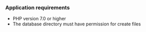 ### Application requirements

* PHP version 7.0 or higher
* The database directory must have permission for create files
